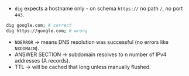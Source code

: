 - `dig` expects a hostname only - on schema `https://` no path `/`, no port `443`.

```bash
dig google.com; # correct
dig https://google.com; # wrong
```

- `NOERROR` -> means DNS resolution was successful (no errors like `NXDOMAIN`).
- ANSWER SECTION -> subdomain resolves to n number of IPv4 addresses (A records).
- TTL -> will be cached that long unless manually flushed.